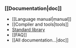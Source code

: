 ### [[Documentation|doc]]

* [[Language manual|manual]]
* [[Compiler and tools|tools]]
* [Standard library](http://nitlanguage.org/doc/stdlib)
* [[FAQ]]
* [[All documentation...|doc]]
